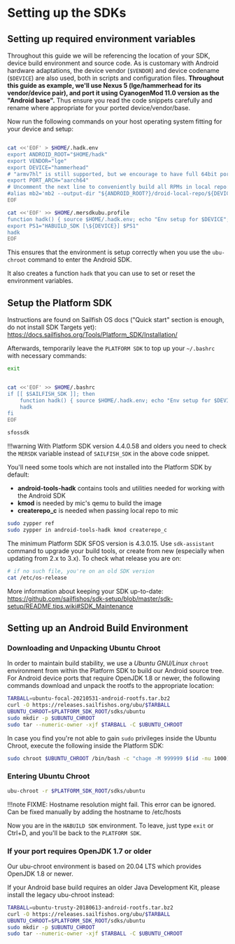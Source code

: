 # Setting up the SDKs

## Setting up required environment variables

Throughout this guide we will be referencing the location of your SDK,
device build environment and source code. As is customary with Android
hardware adaptations, the device vendor (`$VENDOR`) and device codename
(`$DEVICE`) are also used, both in scripts and configuration files.
**Throughout this guide as example, we'll use Nexus 5 (lge/hammerhead
for its vendor/device pair), and port it using CyanogenMod 11.0 version
as the "Android base".** Thus ensure you read the code snippets
carefully and rename where appropriate for your ported
device/vendor/base.

Now run the following commands on your host operating system fitting for
your device and setup:

```sh title="HOST"

cat <<'EOF' > $HOME/.hadk.env
export ANDROID_ROOT="$HOME/hadk"
export VENDOR="lge"
export DEVICE="hammerhead"
# "armv7hl" is still supported, but we encourage to have full 64bit ports
export PORT_ARCH="aarch64"
# Uncomment the next line to conveniently build all RPMs in local repo:
#alias mb2='mb2 --output-dir "${ANDROID_ROOT?}/droid-local-repo/${DEVICE?}"'
EOF

cat <<'EOF' >> $HOME/.mersdkubu.profile
function hadk() { source $HOME/.hadk.env; echo "Env setup for $DEVICE"; }
export PS1="HABUILD_SDK [\${DEVICE}] $PS1"
hadk
EOF
```

This ensures that the environment is setup correctly when you use the
`ubu-chroot` command to enter the Android SDK.

It also creates a function `hadk` that you can use to set or reset the
environment variables.

## Setup the Platform SDK

Instructions are found on Sailfish OS docs ("Quick start" section is
enough, do not install SDK Targets yet):
<https://docs.sailfishos.org/Tools/Platform_SDK/Installation/>

Afterwards, temporarily leave the `PLATFORM SDK` to top up your
`~/.bashrc` with necessary commands:

```sh title="PLATFORM SDK"
exit
```

```sh title="HOST"

cat <<'EOF' >> $HOME/.bashrc
if [[ $SAILFISH_SDK ]]; then
    function hadk() { source $HOME/.hadk.env; echo "Env setup for $DEVICE"; }
    hadk
fi
EOF

sfossdk
```

!!!warning
    With Platform SDK version 4.4.0.58 and olders you need to check the
    `MERSDK` variable instead of `SAILFISH_SDK` in the above code snippet.

You'll need some tools which are not installed into the Platform SDK by default:

- **android-tools-hadk** contains tools and utilities needed for working with
  the Android SDK
- **kmod** is needed by mic's qemu to build the image
- **createrepo_c** is needed when passing local repo to mic

```sh title="PLATFORM SDK"
sudo zypper ref
sudo zypper in android-tools-hadk kmod createrepo_c
```

The minimum Platform SDK SFOS version is 4.3.0.15. Use `sdk-assistant`
command to upgrade your build tools, or create from new (especially when
updating from 2.x to 3.x). To check what release you are on:

```sh title="PLATFORM SDK"
# if no such file, you're on an old SDK version
cat /etc/os-release
```

More information about keeping your SDK up-to-date:
<https://github.com/sailfishos/sdk-setup/blob/master/sdk-setup/README.tips.wiki#SDK_Maintenance>

## Setting up an Android Build Environment

### Downloading and Unpacking Ubuntu Chroot

In order to maintain build stability, we use a *Ubuntu GNU/Linux*
`chroot` environment from within the Platform SDK to build our Android
source tree. For Android device ports that require OpenJDK 1.8 or newer,
the following commands download and unpack the rootfs to the appropriate
location:

```sh title="PLATFORM SDK"
TARBALL=ubuntu-focal-20210531-android-rootfs.tar.bz2
curl -O https://releases.sailfishos.org/ubu/$TARBALL
UBUNTU_CHROOT=$PLATFORM_SDK_ROOT/sdks/ubuntu
sudo mkdir -p $UBUNTU_CHROOT
sudo tar --numeric-owner -xjf $TARBALL -C $UBUNTU_CHROOT
```

In case you find you're not able to gain `sudo` privileges inside the
Ubuntu Chroot, execute the following inside the Platform SDK:

```sh title="PLATFORM SDK"
sudo chroot $UBUNTU_CHROOT /bin/bash -c "chage -M 999999 $(id -nu 1000)"
```

### Entering Ubuntu Chroot

```sh title="PLATFORM SDK"
ubu-chroot -r $PLATFORM_SDK_ROOT/sdks/ubuntu
```
!!!note
    FIXME: Hostname resolution might fail. This error can be ignored.
    Can be fixed manually by adding the hostname to /etc/hosts

Now you are in the `HABUILD SDK` environment. To leave, just type `exit` or
Ctrl+D, and you'll be back to the `PLATFORM SDK`.

### If your port requires OpenJDK 1.7 or older

Our ubu-chroot environment is based on 20.04 LTS which provides OpenJDK
1.8 or newer.

If your Android base build requires an older Java Development Kit,
please install the legacy ubu-chroot instead:

```sh title="PLATFORM SDK"
TARBALL=ubuntu-trusty-20180613-android-rootfs.tar.bz2
curl -O https://releases.sailfishos.org/ubu/$TARBALL
UBUNTU_CHROOT=$PLATFORM_SDK_ROOT/sdks/ubuntu
sudo mkdir -p $UBUNTU_CHROOT
sudo tar --numeric-owner -xjf $TARBALL -C $UBUNTU_CHROOT
```
